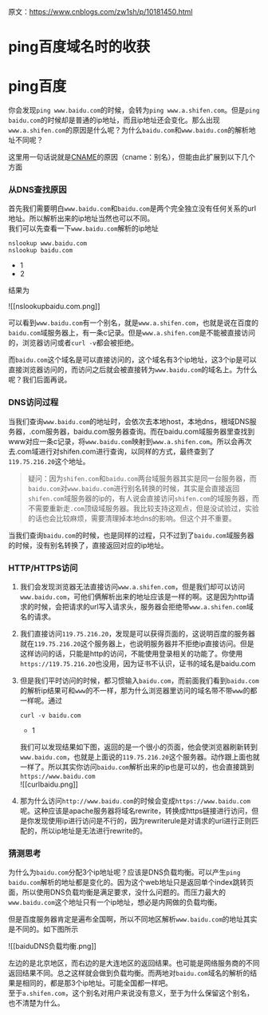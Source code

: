 原文：https://www.cnblogs.com/zw1sh/p/10181450.html

# ping百度域名时的收获

# ping百度

你会发现`ping www.baidu.com`的时候，会转为`ping www.a.shifen.com`。但是`ping baidu.com`的时候却是普通的ip地址，而且ip地址还会变化。那么出现`www.a.shifen.com`的原因是什么呢？为什么`baidu.com`和`www.baidu.com`的解析地址不同呢？

这里用一句话说就是[CNAME](https://baike.baidu.com/item/CNAME/9845877?fr=aladdin)的原因（cname：别名），但能由此扩展到以下几个方面

### 从DNS查找原因

首先我们需要明白`www.baidu.com`和`baidu.com`是两个完全独立没有任何关系的url地址。所以解析出来的ip地址当然也可以不同。   
我们可以先查看一下`www.baidu.com`解析的ip地址

```
nslookup www.baidu.com
nslookup baidu.com
```

-   1
-   2

结果为

![[nslookupbaidu.com.png]]

可以看到`www.baidu.com`有一个别名，就是`www.a.shifen.com`，也就是说在百度的`baidu.com`域服务器上，有一条c记录。但是`www.a.shifen.com`是不能被直接访问的，浏览器访问或者`curl -v`都会被拒绝。

而`baidu.com`这个域名是可以直接访问的，这个域名有3个ip地址，这3个ip是可以直接浏览器访问的，而访问之后就会被直接转为`www.baidu.com`的域名上。为什么呢？我们后面再说。

### DNS访问过程

当我们查询`www.baidu.com`的地址时，会依次去本地host，本地dns，根域DNS服务器，.com服务器，baidu.com服务器查询。而在baidu.com域服务器里查找到www对应一条c记录，将`www.baidu.com`映射到`www.a.shifen.com`。所以会再次去.com域进行对shifen.com进行查询，以同样的方式，最终查到了`119.75.216.20`这个地址。

> 疑问：因为`shifen.com`和`baidu.com`两台域服务器其实是同一台服务器，而`baidu.com`对`www.baidu.com`进行别名转换的时候，其实是会直接返回`shifen.com`域服务器的ip的，有人说会直接访问`shifen.com`的域服务器，而不需要重新走`.com`顶级域服务器。我比较支持这观点，但是没试验过，实验的话也会比较麻烦，需要清理掉本地dns的影响。但这个并不重要。

当我们查询`baidu.com`的时候，也是同样的过程，只不过到了`baidu.com`域服务器的时候，没有别名转换了，直接返回对应的ip地址。

### HTTP/HTTPS访问

1.  我们会发现浏览器无法直接访问`www.a.shifen.com`，但是我们却可以访问`www.baidu.com`，可他们俩解析出来的地址应该是一样的啊。这是因为http请求的时候，会把请求的url写入请求头，服务器会拒绝带`www.a.shifen.com`域名的请求。
    
2.  我们直接访问`119.75.216.20`，发现是可以获得页面的，这说明百度的服务器就在`119.75.216.20`这个服务器上，也说明服务器并不拒绝ip直接访问。但是这样访问的话，只能是http的访问，不能使用登录相关的功能了。你使用`https://119.75.216.20`也没用，因为证书不认识，证书的域名是baidu.com
    
3.  但是我们平时访问的时候，都习惯输入`baidu.com`，而前面我们看到`baidu.com`的解析ip结果可和`www`的不一样，那为什么浏览器里访问的域名带不带`www`的都一样呢。通过
    
    ```
    curl -v baidu.com
    ```
    
    -   1
    
    我们可以发现结果如下图，返回的是一个很小的页面，他会使浏览器刷新转到`www.baidu.com`，也就是上面说的`119.75.216.20`这个服务器。动作跟上面也就一样了。所以其实你访问`baidu.com`解析出来的ip也是可以的，也会直接跳到`https://www.baidu.com`   
    ![[curlbaidu.png]]
    
4.  那为什么访问`http://www.baidu.com`的时候会变成`https://www.baidu.com`呢。这种应该是apache服务器将域名rewrite，转换成https链接进行访问，但是你发现使用ip进行访问是不行的，因为rewriterule是对请求的url进行正则匹配的，所以ip地址是无法进行rewrite的。
    

### 猜测思考

为什么为`baidu.com`分配3个ip地址呢？应该是DNS负载均衡。可以产生`ping baidu.com`解析的地址都是变化的。因为这个web地址只是返回单个index跳转页面，所以使用DNS负载均衡是满足要求，没什么问题的。而压力最大的`www.baidu.com`这个地址只有一个ip地址，想必是内网做的负载均衡。

但是百度服务器肯定是遍布全国啊，所以不同地区解析`www.baidu.com`的地址其实是不同的。如下图所示

![[baiduDNS负载均衡.png]]

左边的是北京地区，而右边的是大连地区的返回结果。也可能是网络服务商的不同返回结果不同。总之这样就会做到负载均衡。而两地对`baidu.com`域名的解析的结果是相同的，都是那3个ip地址。可能全国都一样吧。   
至于`a.shifen.com`，这个别名对用户来说没有意义，至于为什么保留这个别名，也不清楚为什么。